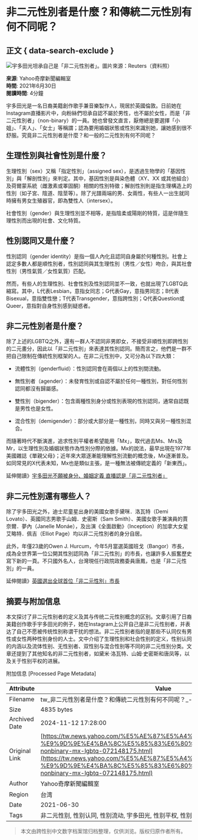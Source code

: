 # 非二元性別者是什麼？和傳統二元性別有何不同呢？

## 正文 { data-search-exclude }


![宇多田光坦承自己是「非二元性別者」。圖片來源：Reuters（資料照）](https://s.yimg.com/ny/api/res/1.2/CETePaeTz_r20TU1a9hwhA--/YXBwaWQ9aGlnaGxhbmRlcjt3PTk2MDtoPTYzNjtjZj13ZWJw/https://s.yimg.com/os/creatr-uploaded-images/2021-06/253e5300-d973-11eb-9ffe-197285658675)

**來源**: Yahoo奇摩新聞編輯室  
**時間**: 2021年6月30日  
**閱讀時間**: 4分鐘  

宇多田光是一名日裔美籍創作歌手兼音樂製作人，現居於英國倫敦。日前她在Instagram直播影片中，向粉絲們坦承自認不屬於男性，也不屬於女性，而是「非二元性別者」（non-binary）的一員。她也曾發文直言，厭倦總是要選擇「小姐」、「夫人」、「女士」等稱謂；認為要用婚姻狀態或性別來識別她，讓她感到很不舒服。究竟非二元性別者是什麼？和一般的二元性別有何不同呢？

## **生理性別與社會性別是什麼？**

生理性別（sex）又稱「指定性別」（assigned sex），是透過生物學的「基因性別」與「解剖性別」來判定。其中，基因性別是與染色體（XY、XX 或其他組合）及荷爾蒙系統（雌激素或睪固酮）相關的性別特徵；解剖性別則是指生理構造上的性別（如子宮、陰道、陰莖等）。除了光譜兩端的男、女兩性，有些人一出生就同時擁有男女生殖器官，即為雙性人（intersex）。

社會性別（gender）與生理性別並不相等，是指陰柔或陽剛的特質，這是伴隨生理性別而出現的社會、文化特質。

## **性別認同又是什麼？**

性別認同（gender identity）是指一個人內化且認同自身屬於何種性別。社會上認定多數人都是順性別者，性別認同與其生理性別（男性／女性）吻合，與其社會性別（男性氣質／女性氣質）匹配。

然而，有些人的生理性別、社會性別及性別認同並不一致，也就出現了LGBTQ此縮寫。其中，L代表Lesbian，意指女同志；G代表Gay，意指男同志；B代表Bisexual，意指雙性戀；T代表Transgender，意指跨性別；Q代表Question或Queer，意指對自身性別感到疑惑者。

## **非二元性別者是什麼？**

除了上述的LGBTQ之外，還有一群人不認同非男即女，不接受非順性別即跨性別的二元畫分，因此以「非二元性別」來表達其性別認同。簡而言之，他們是一群不把自己限制在傳統性別框架的人。在非二元性別中，又可分為以下四大類：

- 流體性別（genderfluid）：性別認同會在兩個以上的性別間流動。
  
- 無性別者（agender）：未發育性別或自認不屬於任何一種性別，對任何性別認同都沒有歸屬感。
  
- 雙性別（bigender）：包含兩種性別身分或性別表現的性別認同，通常自認既是男性也是女性。
  
- 混合性別（demigender）：部分或大部分是一種性別，同時又與另一種性別混合。

而隨著時代不斷演進，追求性別平權者希望能用「Mx」，取代過去Ms、Mrs及Mr，以生理性別及婚姻狀態作為性別分際的依據。Mx的說法，最早出現在1977年美國雜誌《單親父母》；近年來大眾逐漸能理解性別流動的概念後，Mx逐漸普及。如同常見的X代表未知，Mx也是類似主張，是一種無法被傳統定義的「新東西」。

延伸閱讀》[宇多田光不願被身分、婚姻定義 直播認是「非二元性別者」](https://tw.news.yahoo.com/%E5%AE%87%E5%A4%9A%E7%94%B0%E5%85%89%E4%B8%8D%E9%A1%98%E8%A2%AB%E8%BA%AB%E5%88%86-%E5%A9%9A%E5%A7%BB%E5%AE%9A%E7%BE%A9-%E7%9B%B4%E6%92%AD%E8%AA%8D%E6%98%AF-%E9%9D%9E%E4%BA%8C%E5%85%83%E6%80%A7%E5%88%A5%E8%80%85-084226400.html)

## **非二元性別還有哪些人？**

除了宇多田光之外，迪士尼童星出身的美國女歌手黛咪．洛瓦特（Demi Lovato）、英國同志男歌手山姆．史密斯（Sam Smith）、美國女歌手兼演員的賈奈爾．夢內（Janelle Monáe），及出演《全面啟動》（Inception）的加拿大女星艾略特．佩吉（Elliot Page）均以非二元性別者的身分自居。

此外，年僅23歲的Owen J. Hurcum，今年5月當選英國班戈（Bangor）市長，成為全世界第一位公開其性別認同為「非二元性別」的市長，也讓許多人振奮歷史寫下新的一頁。不只國外名人，台灣現任行政院政務委員唐鳳，也是「非二元性別」的一員。

延伸閱讀》[英國選出全球首位「非二元性別」市長](https://tw.news.yahoo.com/%E8%8B%B1%E5%9C%8B%E9%81%B8%E5%87%BA%E5%85%A8%E7%90%83%E9%A6%96%E4%BD%8D%E3%80%8C%E9%9D%9E%E4%BA%8C%E5%85%83%E6%80%A7%E5%88%A5%E3%80%8D%E5%B8%82%E9%95%B7-060009045.html)

## 摘要与附加信息

<!-- tcd_abstract -->
本文探讨了非二元性别者的定义及其与传统二元性别概念的区别。文章引用了日裔美籍创作歌手宇多田光的例子，她在Instagram上公开自己是非二元性别者，并表达了自己不愿被传统性别称谓干扰的想法。非二元性别者指的是那些不认同仅有男性或女性两种性别身份的人士。文中介绍了生理性别和社会性别的定义，性别认同的内涵以及流体性别、无性别者、双性别与混合性别等不同的非二元性别分类。文章还提到了其他知名的非二元性别者，如黛米·洛瓦特、山姆·史密斯和唐凤等，以及关于性别平权的进展。
<!-- tcd_abstract_end -->

附加信息 [Processed Page Metadata]

| Attribute       | Value                                  |
|-----------------|----------------------------------------|
| Filename        | tw_非二元性別者是什麼？和傳統二元性別有何不同呢？_-_Yahoo奇摩新聞.md                             |
| Size            | 4835 bytes                           |
| Archived Date   | 2024-11-12 17:28:00                             |
| Original Link   | [https://tw.news.yahoo.com/%E5%AE%87%E5%A4%9A%E7%94%B0%E5%85%89-%E9%9D%9E%E4%BA%8C%E5%85%83%E6%80%A7%E5%88%A5%E8%80%85-nonbinary-mx-lgbtq-072148175.html](https://tw.news.yahoo.com/%E5%AE%87%E5%A4%9A%E7%94%B0%E5%85%89-%E9%9D%9E%E4%BA%8C%E5%85%83%E6%80%A7%E5%88%A5%E8%80%85-nonbinary-mx-lgbtq-072148175.html)                       |
| Author          | Yahoo奇摩新聞編輯室                               |
| Region          | 台湾                               |
| Date            | 2021-06-30                                 |
| Tags            | 非二元性别, 性别认同, 性别流动, 宇多田光, 性别平权, 性别教育                                 |
>
> 本文由跨性别中文数字档案馆归档整理，仅供浏览。版权归原作者所有。
>